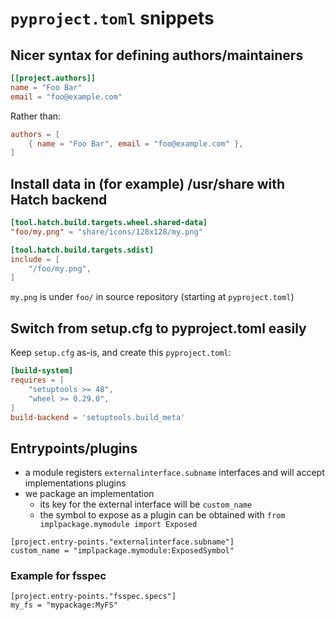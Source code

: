 # `pyproject.toml` snippets

## Nicer syntax for defining authors/maintainers

```toml
[[project.authors]]
name = "Foo Bar"
email = "foo@example.com"
```

Rather than:

```toml
authors = [
    { name = "Foo Bar", email = "foo@example.com" },
]
```

## Install data in (for example) /usr/share with Hatch backend

```toml
[tool.hatch.build.targets.wheel.shared-data]
"foo/my.png" = "share/icons/128x128/my.png"

[tool.hatch.build.targets.sdist]
include = [
    "/foo/my.png",
]
```

`my.png` is under `foo/` in source repository (starting at `pyproject.toml`)

## Switch from setup.cfg to pyproject.toml easily

Keep `setup.cfg` as-is, and create this `pyproject.toml`:

```toml
[build-system]
requires = [
    "setuptools >= 48",
    "wheel >= 0.29.0",
]
build-backend = 'setuptools.build_meta'
```

## Entrypoints/plugins

- a module registers `externalinterface.subname` interfaces and will accept implementations plugins
- we package an implementation
    - its key for the external interface will be `custom_name`
    - the symbol to expose as a plugin can be obtained with `from implpackage.mymodule import Exposed`

```
[project.entry-points."externalinterface.subname"]
custom_name = "implpackage.mymodule:ExposedSymbol"
```

### Example for fsspec

```
[project.entry-points."fsspec.specs"]
my_fs = "mypackage:MyFS"
```
